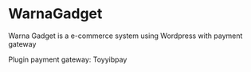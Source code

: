 # WarnaGadget

Warna Gadget is a e-commerce system using Wordpress with payment gateway

Plugin payment gateway: Toyyibpay
